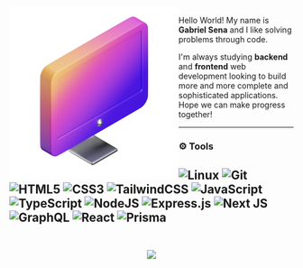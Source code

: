 <img src="computer.png" min-width="300px" max-width="300px" width="300px" align="left">

<p align="left"> 
Hello World! My name is <strong>Gabriel Sena</strong> and I like solving problems through code. 
</p>

<p align="left">
I'm always studying <strong>backend</strong> and <strong>frontend</strong> web development looking to build more and more complete and sophisticated applications. Hope we can make progress together!
</p>

---

### :gear: Tools
![Linux](https://img.shields.io/badge/Linux-white?style=flat-square&logo=linux&logoColor=black)
![Git](https://img.shields.io/badge/Git-3F00E1.svg?style=flat-square&logo=git&logoColor=white)
![HTML5](https://img.shields.io/badge/HTML5-3F00E1.svg?style=flat-square&logo=html5&logoColor=white)
![CSS3](https://img.shields.io/badge/CSS3-3F00E1.svg?style=flat-square&logo=css3&logoColor=white)
![TailwindCSS](https://img.shields.io/badge/Tailwindcss-3F00E1.svg?style=flat-square&logo=tailwind-css&logoColor=white)
![JavaScript](https://img.shields.io/badge/Javascript-3F00E1.svg?style=flat-square&logo=javascript&logoColor=white)
![TypeScript](https://img.shields.io/badge/Typescript-3F00E1.svg?style=flat-square&logo=typescript&logoColor=white)
![NodeJS](https://img.shields.io/badge/Node.js-3F00E1?style=flat-square&logo=node.js&logoColor=white)
![Express.js](https://img.shields.io/badge/Express.js-3F00E1.svg?style=flat-square&logo=express&logoColor=white)
![Next JS](https://img.shields.io/badge/Next-3F00E1?style=flat-square&logo=next.js&logoColor=white)
![GraphQL](https://img.shields.io/badge/-GraphQL-3F00E1?style=flat-square&logo=graphql&logoColor=white)
![React](https://img.shields.io/badge/React-3F00E1.svg?style=flat-square&logo=react&logoColor=white)
![Prisma](https://img.shields.io/badge/Prisma-3F00E1?style=flat-square&logo=Prisma&logoColor=white)
<br><br>
--- 
<p align = "center">
  <img src = "https://github-readme-streak-stats.herokuapp.com?user=stardusteight-d4c&theme=buefy&hide_border=true&ring=3F00E1&sideLabels=3F00E1&sideNums=3F00E1&fire=3F00E1" width="350" align="center">
</p>


  
